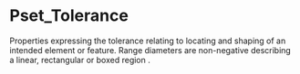 # Pset_Tolerance

Properties expressing the tolerance relating to locating and shaping of an intended element or feature. Range diameters are non-negative describing a linear, rectangular or boxed region .
